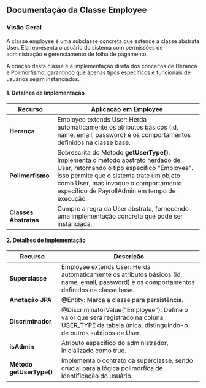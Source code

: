 ## Documentação da Classe Employee

### Visão Geral

A classe employee é uma subclasse concreta que estende a classe abstrata User. Ela representa o usuário do sistema com permissões de administração e gerenciamento de folha de pagamento.

A criação desta classe é a implementação direta dos conceitos de Herança e Polimorfismo, garantindo que apenas tipos específicos e funcionais de usuários sejam instanciados.


#### 1. Detalhes de Implementação

| **Recurso**               | **Aplicação em Employee**                                                                                                                                                                                                                                                                                                                                                                                 |
|---------------------------|-----------------------------------------------------------------------------------------------------------------------------------------------------------------------------------------------------------------------------------------------------------------------------------------------------------------------------------------------------------------------------------------------|
| **Herança**               | Employee extends User: Herda automaticamente os atributos básicos (id, name, email, password) e os comportamentos definidos na classe base.                                                                                                                                                                                                                                                                                    |
| **Polimorfismo**          | Sobrescrita do Método **getUserType()**: Implementa o método abstrato herdado de User, retornando o tipo específico "Employee". Isso permite que o sistema trate um objeto como User, mas invoque o comportamento específico de PayrollAdmin em tempo de execução.                                                                                                                              |
| **Classes Abstratas**     | Cumpre a regra da User abstrata, fornecendo uma implementação concreta que pode ser instanciada. |

#### 2. Detalhes de Implementação 

| **Recurso**       | **Descrição**                                                                                                                                            |
|-------------------|----------------------------------------------------------------------------------------------------------------------------------------------------------|
| **Superclasse**   | Employee extends User: Herda automaticamente os atributos básicos (id, name, email, password) e os comportamentos definidos na classe base.          |
| **Anotação JPA**  | @Entity: Marca a classe para persistência.                                                                                                               |
| **Discriminador** | @DiscriminatorValue("Employee"): Define o valor que será registrado na coluna USER_TYPE da tabela única, distinguindo-o de outros subtipos de User.  |
| **isAdmin** | Atributo específico do administrador, inicializado como true. | 
| **Método getUserType()** | Implementa o contrato da superclasse, sendo crucial para a lógica polimórfica de identificação do usuário.|
